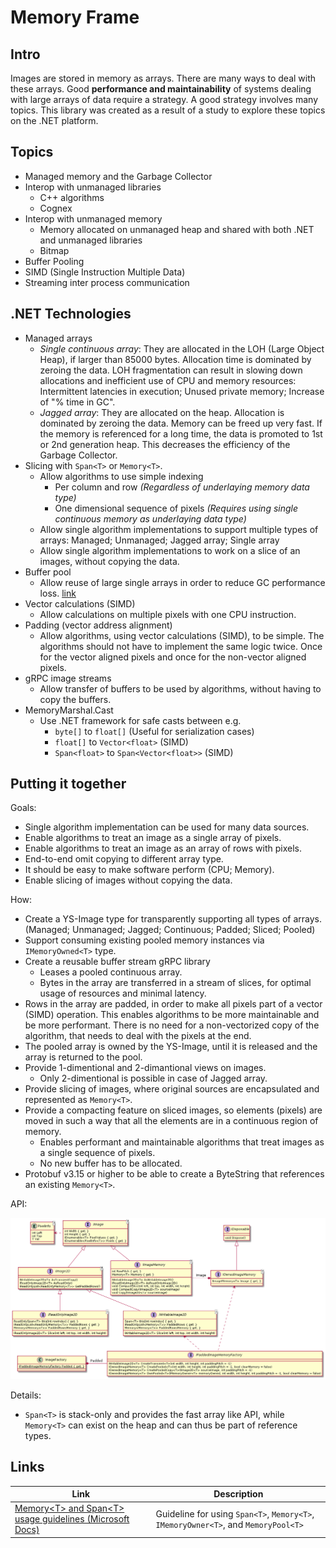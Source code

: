 # Memory Frame #

## Intro ##

Images are stored in memory as arrays. There are many ways to deal with these arrays. Good **performance and maintainability** of systems dealing with large arrays of data require a strategy. A good strategy involves many topics. This library was created as a result of a study to explore these topics on the .NET platform.

## Topics ##

* Managed memory and the Garbage Collector
* Interop with unmanaged libraries
  * C++ algorithms
  * Cognex
* Interop with unmanaged memory
  * Memory allocated on unmanaged heap and shared with both .NET and unmanaged libraries
  * Bitmap
* Buffer Pooling
* SIMD (Single Instruction Multiple Data)
* Streaming inter process communication

## .NET Technologies ##

* Managed arrays
  * *Single continuous array*: They are allocated in the LOH (Large Object Heap), if larger than 85000 bytes. Allocation time is dominated by zeroing the data. LOH fragmentation can result in slowing down allocations and inefficient use of CPU and memory resources: Intermittent latencies in execution; Unused private memory; Increase of "% time in GC".
  * *Jagged array*: They are allocated on the heap. Allocation is dominated by zeroing the data. Memory can be freed up very fast. If the memory is referenced for a long time, the data is promoted to 1st or 2nd generation heap. This decreases the efficiency of the Garbage Collector.
* Slicing with `Span<T>` or `Memory<T>`.
  * Allow algorithms to use simple indexing
    * Per column and row *(Regardless of underlaying memory data type)*
    * One dimensional sequence of pixels *(Requires using single continuous memory as underlaying data type)*
  * Allow single algorithm implementations to support multiple types of arrays: Managed; Unmanaged; Jagged array; Single array
  * Allow single algorithm implementations to work on a slice of an images, without copying the data.
* Buffer pool
  * Allow reuse of large single arrays in order to reduce GC performance loss. [link](https://docs.microsoft.com/en-us/dotnet/api/system.buffers.arraypool-1?view=net-6.0)
* Vector calculations (SIMD)
  * Allow calculations on multiple pixels with one CPU instruction.
* Padding (vector address alignment)
  * Allow algorithms, using vector calculations (SIMD), to be simple. The algorithms should not have to implement the same logic twice. Once for the vector aligned pixels and once for the non-vector aligned pixels.
* gRPC image streams
  * Allow transfer of buffers to be used by algorithms, without having to copy the buffers.
* MemoryMarshal.Cast
  * Use .NET framework for safe casts between e.g.
    * `byte[]` to `float[]` (Useful for serialization cases)
    * `float[]` to `Vector<float>` (SIMD)
    * `Span<float>` to `Span<Vector<float>>` (SIMD)

## Putting it together ##

Goals:

* Single algorithm implementation can be used for many data sources.
* Enable algorithms to treat an image as a single array of pixels.
* Enable algorithms to treat an image as an array of rows with pixels.
* End-to-end omit copying to different array type.
* It should be easy to make software perform (CPU; Memory).
* Enable slicing of images without copying the data.

How:

* Create a YS-Image type for transparently supporting all types of arrays. (Managed; Unmanaged; Jagged; Continuous; Padded; Sliced; Pooled)
* Support consuming existing pooled memory instances via `IMemoryOwned<T>` type.
* Create a reusable buffer stream gRPC library
  * Leases a pooled continuous array.
  * Bytes in the array are transferred in a stream of slices, for optimal usage of resources and minimal latency.
* Rows in the array are padded, in order to make all pixels part of a vector (SIMD) operation. This enables algorithms to be more maintainable and be more performant. There is no need for a non-vectorized copy of the algorithm, that needs to deal with the pixels at the end.
* The pooled array is owned by the YS-Image, until it is released and the array is returned to the pool.
* Provide 1-dimentional and 2-dimantional views on images.
  * Only 2-dimentional is possible in case of Jagged array.
* Provide slicing of images, where original sources are encapsulated and represented as `Memory<T>`.
* Provide a compacting feature on sliced images, so elements (pixels) are moved in such a way that all the elements are in a continuous region of memory.
  * Enables performant and maintainable algorithms that treat images as a single sequence of pixels.
  * No new buffer has to be allocated.
* Protobuf v3.15 or higher to be able to create a ByteString that references an existing `Memory<T>`.

API:

![MemoryFrame API](design/API.png)

Details:

* `Span<T>` is stack-only and provides the fast array like API, while `Memory<T>` can exist on the heap and can thus be part of reference types.

## Links ##

| Link | Description |
| ----------- | ----------- |
[Memory\<T\> and Span\<T\> usage guidelines (Microsoft Docs)](https://docs.microsoft.com/en-us/dotnet/standard/memory-and-spans/memory-t-usage-guidelines) | Guideline for using `Span<T>`, `Memory<T>`, `IMemoryOwner<T>`, and `MemoryPool<T>` |
